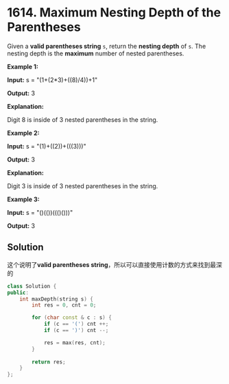 # 1614. Maximum Nesting Depth of the Parentheses

Given a **valid parentheses string** `s`, return the **nesting depth** of `s`. The nesting depth is the **maximum** number of nested parentheses.

 

**Example 1:**

**Input:** s = "(1+(2*3)+((8)/4))+1"

**Output:** 3

**Explanation:**

Digit 8 is inside of 3 nested parentheses in the string.

**Example 2:**

**Input:** s = "(1)+((2))+(((3)))"

**Output:** 3

**Explanation:**

Digit 3 is inside of 3 nested parentheses in the string.

**Example 3:**

**Input:** s = "()(())((()()))"

**Output:** 3

## Solution

这个说明了**valid parentheses string**，所以可以直接使用计数的方式来找到最深的

```c++
class Solution {
public:
    int maxDepth(string s) {
        int res = 0, cnt = 0;

        for (char const & c : s) {
            if (c == '(') cnt ++;
            if (c == ')') cnt --;

            res = max(res, cnt);
        }
        
        return res;
    }
};
```
